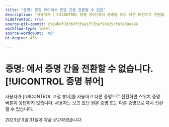 ```yaml
---
title: "증명: 증명 뷰어에서 증명 간을 전환할 수 없음"
description: “사용자가 [!UICONTROL 증명 뷰어]에서 증명을 보고 다른 버전으로 전환할 때 해당 버전 드롭다운이 비활성화되고 사용자는 보고 있던 원본 버전이나 다른 버전의 증명으로 다시 전환할 수 없습니다.”
hidefromtoc: true
source-git-commit: c914b0f7d3b0f3fea1f73baf16b29cfe3e09ea96
workflow-type: tm+mt
source-wordcount: '99'
ht-degree: 45%

---
```



# 증명: 에서 증명 간을 전환할 수 없습니다. [!UICONTROL 증명 뷰어]

사용자가 [!UICONTROL 교정 뷰어]를 사용하고 다른 증명으로 전환하면 스위치 증명 버튼이 응답하지 않습니다. 사용자는 보고 있던 원본 증명 또는 다른 증명으로 다시 전환할 수 없습니다.

_2023년 3월 31일에 처음 보고되었습니다._
